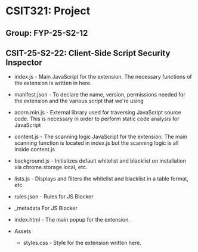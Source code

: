 # CSIT321: Project

## Group: FYP-25-S2-12

## CSIT-25-S2-22: Client-Side Script Security Inspector

- index.js -
Main JavaScript for the extension. The necessary functions of the extension is written in here.

- manifest.json -
To declare the name, version, permissions needed for the extension and the various script that we're using

- acorn.min.js -
External library used for traversing JavaScript source code. This is necessary in order to perform static code analysis for JavaScript

- content.js -
The scanning logic JavaScript for the extension. The main scanning function is located in index.js but the scanning logic is all inside content.js

- background.js -
Initializes default whitelist and blacklist on installation via chrome.storage.local, etc.

- lists.js - 
Displays and filters the whitelist and blacklist in a table format, etc.

- rules.json -
Rules for JS Blocker

- _metadata
For JS Blocker

- index.html -
The main popup for the extension.

- Assets
    - styles.css -
    Style for the extension written here.
